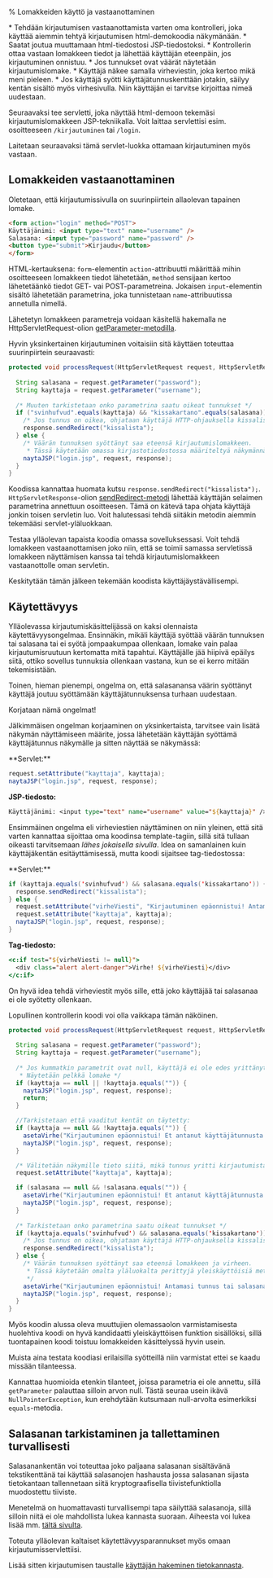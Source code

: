 % Lomakkeiden käyttö ja vastaanottaminen
<!-- order: 5 -->

<summary>
* Tehdään kirjautumisen vastaanottamista varten oma kontrolleri, joka käyttää aiemmin tehtyä kirjautumisen html-demokoodia näkymänään.
    * Saatat joutua muuttamaan html-tiedostosi JSP-tiedostoksi.
* Kontrollerin ottaa vastaan lomakkeen tiedot ja lähettää käyttäjän eteenpäin, jos kirjautuminen onnistuu.
* Jos tunnukset ovat väärät näytetään kirjautumislomake.
    * Käyttäjä näkee samalla virheviestin, joka kertoo mikä meni pieleen.
    * Jos käyttäjä syötti käyttäjätunnuskenttään jotakin, säilyy kentän sisältö myös virhesivulla. Niin käyttäjän ei tarvitse kirjoittaa nimeä uudestaan.
</summary>

Seuraavaksi tee servletti, joka näyttää
html-demoon tekemäsi kirjautumislomakkeen
JSP-tekniikalla. 
Voit laittaa servlettisi esim. osoitteeseen `/kirjautuminen`
tai `/login`. 

Laitetaan seuraavaksi tämä servlet-luokka ottamaan kirjautuminen myös vastaan.

## Lomakkeiden vastaanottaminen

Oletetaan, että kirjautumissivulla on suurinpiirtein allaolevan tapainen lomake.

~~~html
<form action="login" method="POST">
Käyttäjänimi: <input type="text" name="username" />
Salasana: <input type="password" name="password" />
<button type="submit">Kirjaudu</button>
</form>
~~~

HTML-kertauksena: `form`-elementin `action`-attribuutti määrittää 
mihin osoitteeseen lomakkeen tiedot lähetetään, 
`method` sensijaan kertoo lähetetäänkö tiedot GET- vai POST-parametreina.
Jokaisen `input`-elementin sisältö lähetetään parametrina, 
joka tunnistetaan `name`-attribuutissa annetulla nimellä.

Lähetetyn lomakkeen parametreja voidaan käsitellä hakemalla ne 
HttpServletRequest-olion
[getParameter-metodilla](http://docs.oracle.com/javaee/6/api/javax/servlet/ServletRequest.html#getParameter(java.lang.String)).

Hyvin yksinkertainen kirjautuminen voitaisiin sitä käyttäen toteuttaa suurinpiirtein seuraavasti:

~~~java
protected void processRequest(HttpServletRequest request, HttpServletResponse response) {
  
  String salasana = request.getParameter("password");
  String kayttaja = request.getParameter("username");
  
  /* Muuten tarkistetaan onko parametrina saatu oikeat tunnukset */
  if ("svinhufvud".equals(kayttaja) && "kissakartano".equals(salasana)) {
    /* Jos tunnus on oikea, ohjataan käyttäjä HTTP-ohjauksella kissalistaan. */
    response.sendRedirect("kissalista");
  } else {
    /* Väärän tunnuksen syöttänyt saa eteensä kirjautumislomakkeen.
     * Tässä käytetään omassa kirjastotiedostossa määriteltyä näkymännäyttöfunktioita */
    naytaJSP("login.jsp", request, response);
  }
}
~~~

Koodissa kannattaa huomata kutsu `response.sendRedirect("kissalista");`.
`HttpServletResponse`-olion 
[sendRedirect-metodi](http://docs.oracle.com/javaee/6/api/javax/servlet/http/HttpServletResponse.html#sendRedirect(java.lang.String))
lähettää käyttäjän selaimen parametrina annettuun osoitteesen.
Tämä on kätevä tapa ohjata käyttäjä jonkin toisen servletin luo.
Voit halutessasi tehdä siitäkin metodin aiemmin tekemääsi servlet-yläluokkaan.

Testaa ylläolevan tapaista koodia omassa sovelluksessasi.
Voit tehdä lomakkeen vastaanottamisen joko niin, että se toimii samassa servletissä lomakkeen näyttämisen kanssa tai tehdä
kirjautumislomakkeen vastaanottolle oman servletin. 

Keskitytään tämän jälkeen tekemään koodista käyttäjäystävällisempi.

## Käytettävyys

Ylläolevassa kirjautumiskäsittelijässä on kaksi olennaista käytettävyysongelmaa.
Ensinnäkin, mikäli käyttäjä syöttää väärän tunnuksen tai salasana tai ei syötä jompaakumpaa ollenkaan, lomake vain palaa kirjautumisruutuun
kertomatta mitä tapahtui. 
Käyttäjälle jää hiipivä epäilys siitä, ottiko sovellus tunnuksia ollenkaan vastana, kun se ei kerro mitään tekemisistään.

Toinen, hieman pienempi, ongelma on, että salasanansa väärin syöttänyt käyttäjä joutuu syöttämään käyttäjätunnuksensa turhaan uudestaan.

Korjataan nämä ongelmat!

Jälkimmäisen ongelman korjaaminen on yksinkertaista, tarvitsee vain lisätä
näkymän näyttämiseen määrite, jossa lähetetään
käyttäjän syöttämä käyttäjätunnus näkymälle ja sitten näyttää se
näkymässä:

<sidebyside>
<column size="7">
**Servlet:**

~~~java
request.setAttribute("kayttaja", kayttaja);  
naytaJSP("login.jsp", request, response);
~~~

</column>
<column size="5">

**JSP-tiedosto:**

~~~jsp
Käyttäjänimi: <input type="text" name="username" value="${kayttaja}" />
~~~

</column>
</sidebyside>

Ensimmäinen ongelma eli virheviestien näyttäminen on niin yleinen, että
sitä varten kannattaa sijoittaa oma koodinsa template-tagiin,
sillä sitä tullaan oikeasti tarvitsemaan *lähes jokaisella sivulla*.
Idea on samanlainen kuin käyttäjäkentän esitäyttämisessä, mutta 
koodi sijaitsee tag-tiedostossa:

<sidebyside>
<column size="7">
**Servlet:**

~~~java
if (kayttaja.equals('svinhufvud') && salasana.equals('kissakartano')) {
  response.sendRedirect("kissalista");
} else {
  request.setAttribute("virheViesti", "Kirjautuminen epäonnistui! Antamasi tunnus tai salasana on väärä.");
  request.setAttribute("kayttaja", kayttaja);  
  naytaJSP("login.jsp", request, response);
}
~~~

</column>
<column size="5">

**Tag-tiedosto:**

~~~jsp
<c:if test="${virheViesti != null}">
  <div class="alert alert-danger">Virhe! ${virheViesti}</div>
</c:if>
~~~

</column>
</sidebyside>

On hyvä idea tehdä virheviestit myös sille, että joko
käyttäjää tai salasanaa ei ole syötetty ollenkaan.

Lopullinen kontrollerin koodi voi olla vaikkapa tämän näköinen.

~~~java
protected void processRequest(HttpServletRequest request, HttpServletResponse response) {
  
  String salasana = request.getParameter("password");
  String kayttaja = request.getParameter("username");
  
  /* Jos kummatkin parametrit ovat null, käyttäjä ei ole edes yrittänyt vielä kirjautua. 
   * Näytetään pelkkä lomake */
  if (kayttaja == null || !kayttaja.equals("")) {
    naytaJSP("login.jsp", request, response);
    return;
  }

  //Tarkistetaan että vaaditut kentät on täytetty:
  if (kayttaja == null && !kayttaja.equals("")) {
    asetaVirhe("Kirjautuminen epäonnistui! Et antanut käyttäjätunnusta.", request);
    naytaJSP("login.jsp", request, response);
  }

  /* Välitetään näkymille tieto siitä, mikä tunnus yritti kirjautumista */
  request.setAttribute("kayttaja", kayttaja);  

  if (salasana == null && !salasana.equals("")) {
    asetaVirhe("Kirjautuminen epäonnistui! Et antanut käyttäjätunnusta.", request);
    naytaJSP("login.jsp", request, response);
  }
  
  /* Tarkistetaan onko parametrina saatu oikeat tunnukset */
  if (kayttaja.equals('svinhufvud') && salasana.equals('kissakartano')) {
    /* Jos tunnus on oikea, ohjataan käyttäjä HTTP-ohjauksella kissalistaan. */
    response.sendRedirect("kissalista");
  } else {
    /* Väärän tunnuksen syöttänyt saa eteensä lomakkeen ja virheen.
     * Tässä käytetään omalta yläluokalta perittyjä yleiskäyttöisiä metodeja.
     */
    asetaVirhe("Kirjautuminen epäonnistui! Antamasi tunnus tai salasana on väärä.", request);
    naytaJSP("login.jsp", request, response);
  }
}
~~~

Myös koodin alussa oleva muuttujien olemassaolon varmistamisesta huolehtiva koodi
on hyvä kandidaatti yleiskäyttöisen funktion sisällöksi,
sillä tuontapainen koodi toistuu lomakkeiden käsittelyssä hyvin usein.

<alert>
Muista aina testata koodiasi erilaisilla syötteillä niin varmistat ettei se kaadu missään tilanteessa.

Kannattaa huomioida etenkin tilanteet, joissa parametria
ei ole annettu, sillä `getParameter` palauttaa silloin arvon null.
Tästä seuraa usein ikävä `NullPointerException`, kun erehdytään 
kutsumaan null-arvolta esimerkiksi `equals`-metodia.
</alert>

## Salasanan tarkistaminen ja tallettaminen turvallisesti

Salasanankentän voi toteuttaa joko paljaana salasanan sisältävänä
tekstikenttänä tai käyttää salasanojen 
hashausta
jossa salasanan sijasta tietokantaan 
tallennetaan siitä kryptograafisella tiivistefunktiolla
muodostettu tiiviste. 

Menetelmä on huomattavasti turvallisempi tapa säilyttää salasanoja,
sillä silloin niitä ei ole mahdollista lukea kannasta suoraan.
Aiheesta voi lukea lisää mm. 
[tältä sivulta](https://crackstation.net/hashing-security.htm).

<next>
Toteuta ylläolevan kaltaiset käytettävyysparannukset myös omaan kirjautumisservlettiisi.

Lisää sitten kirjautumisen taustalle [käyttäjän hakeminen tietokannasta](mallit_tiedonhaku.html).
</next>

